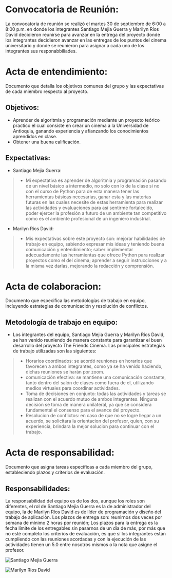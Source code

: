 # Convocatoria de Reunión: 
La convocatoria de reunión se realizó el martes 30 de septiembre de 6:00 a 8:00 p.m. en donde los integrantes Santiago Mejia Guerra y Marilyn Ríos David decidieron reunirse para avanzar en la entrega del proyecto donde los integrantes decidieron avanzar en las entregas de los puntos del cinema universitario y donde se reunieron para asignar a cada uno de los integrantes sus responabbiliades.

# Acta de entendimiento:
Documento que detalla los objetivos comunes del grupo y las expectativas de cada miembro respecto al proyecto.

## Objetivos:
* Aprender de algoritmia y programación mediante un proyecto teórico practico el cual consiste en crear un cinema a la Universidad de Antioquia, ganando experiencia y afianzando los conocimientos aprendidos en clase.
* Obtener una buena calificación.

## Expectativas:
* Santiago Mejia Guerra:
>* Mi expectativa  es aprender de algoritmia y programación pasando de un nivel básico a intermedio, no solo con lo de la clase si no con el curso de Python para de esta manera tener las herramientas básicas necesarias,  ganar esta y las materias futuras en las cuales necesite de estas herramienta para realizar las actividades y evaluaciones para así sentirme fortalecido, poder  ejercer la profesión a futuro de un ambiente tan competitivo como es el ambiente profesional de un ingeniero industrial.
* Marilyn Rios David:
>* Mis expectativas sobre este proyecto son: mejorar habilidades de trabajo en equipo, sabiendo expresar mis ideas y teniendo buena comunicación y entendimiento; saber implementar adecuadamente las herramientas que ofrece Python para realizar proyectos como el del cinema; aprender a seguir instrucciones y a la misma vez darlas, mejorando la redacción y comprensión.

# Acta de colaboracion:
Documento que especifica las metodologías de trabajo en equipo, incluyendo estrategias de comunicación y resolución de conflictos.

## Metodología de trabajo en equipo:
* Los integrantes del equipo, Santiago Mejia Guerra y Marilyn Ríos David, se han venido reuniendo de manera constante para garantizar el buen desarrollo del proyecto The Friends Cinema. Las principales estrategias de trabajo utilizadas son las siguientes:
>* Horarios coordinados: se acordó reuniones en horarios que favorecen a ambos integrantes, como ya se ha venido haciendo, dichas reuniones se harán por zoom.
>* comunicación efectiva: se mantiene una comunicación constante, tanto dentro del salón de clases como fuera de el, utilizando medios virtuales para coordinar actividades.
>* Toma de decisiones en conjunto: todas las actividades y tareas se realizan con el acuerdo mutuo de ambos integrantes. Ninguna decisión se toma de manera unilateral, ya que se considera fundamental el consenso para el avance del proyecto.
>* Resolucion de conflictos: en caso de que no se logre llegar a un acuerdo, se solicitara la orientacion del profesor, quien, con su experiencia, brindara la mejor solucion para continuar con el trabajo.

# Acta de responsabilidad: 
Documento que asigna tareas específicas a cada miembro del grupo, estableciendo plazos y criterios de evaluación.

## Responsabilidades:
La responsabilidad del equipo es de los dos, aunque los roles son diferentes, el rol de Santiago Mejia Guerra es la de administrador del equipo, la de Marilyn Ríos David es de líder de programación y diseño del trabajo de aplicación. Los plazos de entrega son: reunirnos dos veces por semana de mínimo 2 horas por reunión; Los plazos para la entrega es la fecha límite de los entregables sin pasarnos de un día de más, por más que no esté completo los criterios de evaluación, es que sí los integrantes están cumpliendo con las reuniones acordadas y con la ejecución de las actividades tienen un 5.0 entre nosotros mismos o la nota que asigne el profesor.




![Santiago Mejia Guerra](https://github.com/user-attachments/assets/7918c020-67b1-43f3-bee0-542fd4513240)

![Marilyn Rios David](https://github.com/user-attachments/assets/031094ca-423b-4c8d-b72b-7a0281fd8477)

